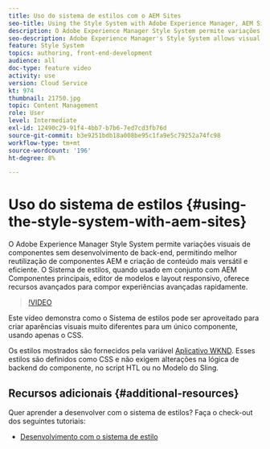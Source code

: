 ```yaml
---
title: Uso do sistema de estilos com o AEM Sites
seo-title: Using the Style System with Adobe Experience Manager, AEM Sites
description: O Adobe Experience Manager Style System permite variações visuais de componentes sem desenvolvimento de back-end, permitindo melhor reutilização de componentes AEM e criação de conteúdo mais versátil e eficiente. O Sistema de estilos, quando usado em conjunto com AEM Componentes principais, editor de modelos e layout responsivo, oferece recursos avançados para compor experiências avançadas rapidamente.
seo-description: Adobe Experience Manager's Style System allows visual variations of components without back-end development, allowing better re-use of AEM components, and more versatile and efficient content authoring. The Style System, when used in conjunction with AEM's Core Components, template editor, and responsive layout, offers powerful capabilities to quickly compose rich experiences.
feature: Style System
topics: authoring, front-end-development
audience: all
doc-type: feature video
activity: use
version: Cloud Service
kt: 974
thumbnail: 21750.jpg
topic: Content Management
role: User
level: Intermediate
exl-id: 12490c29-91f4-4bb7-b7b6-7ed7cd3fb76d
source-git-commit: b3e9251bdb18a008be95c1fa9e5c79252a74fc98
workflow-type: tm+mt
source-wordcount: '196'
ht-degree: 8%

---
```


# Uso do sistema de estilos {#using-the-style-system-with-aem-sites}

O Adobe Experience Manager Style System permite variações visuais de componentes sem desenvolvimento de back-end, permitindo melhor reutilização de componentes AEM e criação de conteúdo mais versátil e eficiente. O Sistema de estilos, quando usado em conjunto com AEM Componentes principais, editor de modelos e layout responsivo, oferece recursos avançados para compor experiências avançadas rapidamente.

>[!VIDEO](https://video.tv.adobe.com/v/21750?quality=12&learn=on)

Este vídeo demonstra como o Sistema de estilos pode ser aproveitado para criar aparências visuais muito diferentes para um único componente, usando apenas o CSS.

Os estilos mostrados são fornecidos pela variável [Aplicativo WKND](https://github.com/adobe/aem-guides-wknd). Esses estilos são definidos como CSS e não exigem alterações na lógica de backend do componente, no script HTL ou no Modelo do Sling.

## Recursos adicionais {#additional-resources}

Quer aprender a desenvolver com o sistema de estilos? Faça o check-out dos seguintes tutoriais:

* [Desenvolvimento com o sistema de estilo](https://experienceleague.adobe.com/docs/experience-manager-learn/getting-started-wknd-tutorial-develop/style-system.html?lang=pt-BR)

